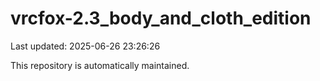 # vrcfox-2.3_body_and_cloth_edition

Last updated: 2025-06-26 23:26:26

This repository is automatically maintained.
